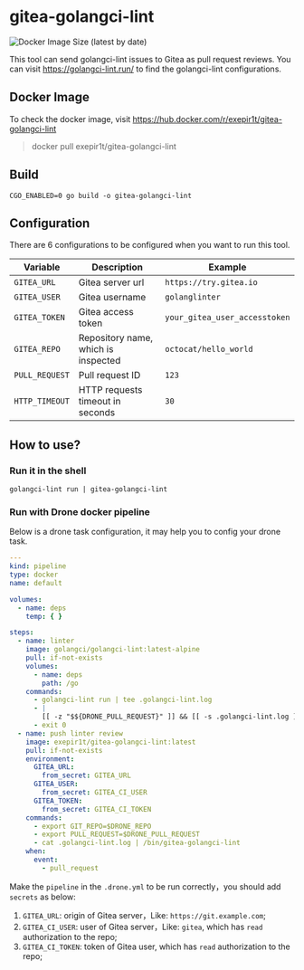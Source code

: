 # gitea-golangci-lint

![Docker Image Size (latest by date)](https://img.shields.io/docker/image-size/exepir1t/gitea-golangci-lint)

This tool can send golangci-lint issues to Gitea as pull request reviews. You can visit <https://golangci-lint.run/> to
find the golangci-lint configurations.

## Docker Image
To check the docker image, visit <https://hub.docker.com/r/exepir1t/gitea-golangci-lint>
> docker pull exepir1t/gitea-golangci-lint

## Build

```shell
CGO_ENABLED=0 go build -o gitea-golangci-lint
```

## Configuration

There are 6 configurations to be configured when you want to run this tool.

| Variable | Description | Example |
| --- | --- | --- |
| `GITEA_URL` | Gitea server url | `https://try.gitea.io` |
| `GITEA_USER` | Gitea username | `golanglinter` |
| `GITEA_TOKEN` | Gitea access token | `your_gitea_user_accesstoken` |
| `GITEA_REPO` | Repository name, which is inspected | `octocat/hello_world` |
| `PULL_REQUEST` | Pull request ID | `123` |
| `HTTP_TIMEOUT` | HTTP requests timeout in seconds | `30` |

## How to use?

### Run it in the shell

```shell
golangci-lint run | gitea-golangci-lint
```

### Run with Drone docker pipeline

Below is a drone task configuration, it may help you to config your drone task.

```yaml
---
kind: pipeline
type: docker
name: default

volumes:
  - name: deps
    temp: { }

steps:
  - name: linter
    image: golangci/golangci-lint:latest-alpine
    pull: if-not-exists
    volumes:
      - name: deps
        path: /go
    commands:
      - golangci-lint run | tee .golangci-lint.log
      - |
        [[ -z "$${DRONE_PULL_REQUEST}" ]] && [[ -s .golangci-lint.log ]] && exit 1
      - exit 0
  - name: push linter review
    image: exepir1t/gitea-golangci-lint:latest
    pull: if-not-exists
    environment:
      GITEA_URL:
        from_secret: GITEA_URL
      GITEA_USER:
        from_secret: GITEA_CI_USER
      GITEA_TOKEN:
        from_secret: GITEA_CI_TOKEN
    commands:
      - export GIT_REPO=$DRONE_REPO
      - export PULL_REQUEST=$DRONE_PULL_REQUEST
      - cat .golangci-lint.log | /bin/gitea-golangci-lint
    when:
      event:
        - pull_request
```

Make the `pipeline` in the `.drone.yml` to be run correctly，you should add `secrets` as below:

1. `GITEA_URL`: origin of Gitea server，Like: `https://git.example.com`;
2. `GITEA_CI_USER`: user of Gitea server，Like: `gitea`, which has `read` authorization to the
   repo;
3. `GITEA_CI_TOKEN`: token of Gitea user, which has `read` authorization to the repo;
